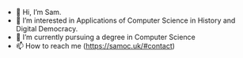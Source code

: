 - 👋 Hi, I’m Sam.
- 👀 I’m interested in Applications of Computer Science in History and Digital Democracy.
- 🌱 I’m currently pursuing a degree in Computer Science
- 📫 How to reach me (https://samoc.uk/#contact)

<!---
SJO-C/SJO-C is a ✨ special ✨ repository because its `README.md` (this file) appears on your GitHub profile.
You can click the Preview link to take a look at your changes.
--->
